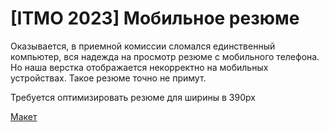 # [ITMO 2023] Мобильное резюме
Оказывается, в приемной комиссии сломался единственный компьютер, вся надежда на просмотр резюме с мобильного телефона. Но наша верстка отображается некорректно на мобильных устройствах. Такое резюме точно не примут.

Требуется оптимизировать резюме для ширины в 390px

[Макет](https://disk.yandex.com.am/d/9Sov7HX-7kP0lg)